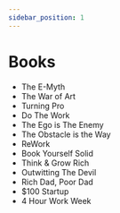 ```yaml
---
sidebar_position: 1
---
```


# Books  

- The E-Myth
- The War of Art
- Turning Pro
- Do The Work
- The Ego is The Enemy
- The Obstacle is the Way
- ReWork
- Book Yourself Solid
- Think & Grow Rich
- Outwitting The Devil
- Rich Dad, Poor Dad
- $100 Startup
- 4 Hour Work Week